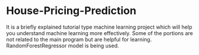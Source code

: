 # House-Pricing-Prediction
It is a briefly explained tutorial type machine learning project which will help you understand machine learning more effectively. Some of the portions are not related to the main program but are helpful for learning. RandomForestRegressor model is being used.
